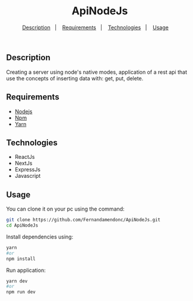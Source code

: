 <h1 align="center">
  ApiNodeJs
</h1>

<p align="center">
  <a href="#description">Description</a>&nbsp;&nbsp;&nbsp;|&nbsp;&nbsp;&nbsp;
  <a href="#requirements">Requirements</a>&nbsp;&nbsp;&nbsp;|&nbsp;&nbsp;&nbsp;
  <a href="#technologies">Technologies</a>&nbsp;&nbsp;&nbsp;|&nbsp;&nbsp;&nbsp;
  <a href="#usage">Usage</a>&nbsp;&nbsp;&nbsp;&nbsp;&nbsp;&nbsp;
</p>

<br />

## Description

Creating a server using node's native modes, application of a rest api that use the concepts of inserting data with: get, put, delete.

## Requirements

- [Nodejs](https://nodejs.org/en/)
- [Npm](https://www.npmjs.com/)
- [Yarn](https://yarnpkg.com/)

## Technologies

- ReactJs
- NextJs
- ExpressJs
- Javascript

## Usage

You can clone it on your pc using the command:

```bash
git clone https://github.com/Fernandamendonc/ApiNodeJs.git
cd ApiNodeJs
```

Install dependencies using:

```bash
yarn
#or
npm install
```

Run application:

```bash
yarn dev
#or
npm run dev
```
